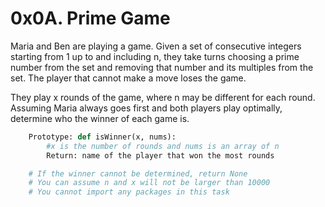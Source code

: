 #  0x0A. Prime Game 

Maria and Ben are playing a game. Given a set of consecutive integers starting from 1 up to and including n, they take turns choosing a prime number from the set and removing that number and its multiples from the set. The player that cannot make a move loses the game.

They play x rounds of the game, where n may be different for each round. Assuming Maria always goes first and both players play optimally, determine who the winner of each game is.

```python
    Prototype: def isWinner(x, nums):
        #x is the number of rounds and nums is an array of n
        Return: name of the player that won the most rounds

    # If the winner cannot be determined, return None
    # You can assume n and x will not be larger than 10000
    # You cannot import any packages in this task
```